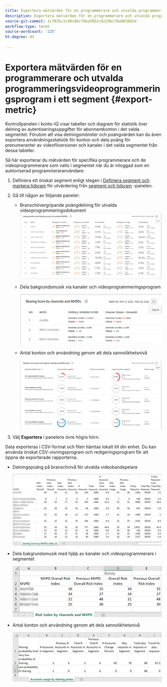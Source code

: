 ```yaml
---
title: Exportera mätvärden för en programmerare och utvalda programmeringsvideoprogrammeringsprogram i ett segment
description: Exportera mätvärden för en programmerare och utvalda programmeringsvideoprogrammeringsprogram i ett segment
source-git-commit: 1cf035c2c40c66cf4ba5052c9229bc76a903865d
workflow-type: tm+mt
source-wordcount: '225'
ht-degree: 0%

---
```


# Exportera mätvärden för en programmerare och utvalda programmeringsvideoprogrammeringsprogram i ett segment {#export-metric}

Kontrollpanelen i konto-IQ visar tabeller och diagram för statistik över delning av autentiseringsuppgifter för abonnentkonton i det valda segmentet. Förutom att visa delningsmönster och poängvärden kan du även exportera användningsstatistik för konton och dela poäng för prenumeranter av videofilversioner och kanaler i det valda segmentet från dessa tabeller.

Så här exporterar du mätvärden för specifika programmerare och de videoprogrammerare som valts i segmentet när du är inloggad som en auktoriserad programmeraranvändare:

1. Definiera ett önskat segment enligt stegen i [Definiera segment och markera tidsram](/help/AccountIQ/howto-select-segment-timeframe.md) för utvärdering från [segment och tidsram](/help/AccountIQ/segments-timeframe.md) -panelen.

1. Gå till någon av följande paneler:

   * Branschövergripande poängdelning för utvalda videoprogrammeringsdokument
      ![](assets/ind-sharpanel-export-option.png)

   * Dela bakgrundsmusik via kanaler och videoprogrammeringsprogram

      ![](assets/sharscorepanel-export-option.png)

   * Antal konton och användning genom att dela sannolikhetsnivå

      ![](assets/usage-panel-export-option.png)

1. Välj **Exportera** i panelens övre högra hörn.

Data exporteras i CSV-format och filen hämtas lokalt till din enhet. Du kan använda önskat CSV-visningsprogram och redigeringsprogram för att öppna de exporterade rapporterna.

* Delningspoäng på branschnivå för utvalda videobandspelare

   ![](assets/export-ind-sharing-score.png)

* Dela bakgrundsmusik med hjälp av kanaler och videoprogrammerare i segmentet

   ![](assets/export-risk-index-by-mvpdchannels.png)

* Antal konton och användning genom att dela sannolikhetsnivå

   ![](assets/export-acc-usage.png)
